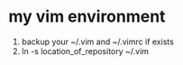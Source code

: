 # my vim environment

1. backup your ~/.vim and ~/.vimrc if exists
2. ln -s location_of_repository ~/.vim
